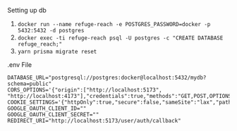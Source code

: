 Setting up db

1. `docker run --name refuge-reach -e POSTGRES_PASSWORD=docker -p 5432:5432 -d postgres`
2. `docker exec -ti refuge-reach psql -U postgres -c "CREATE DATABASE refuge_reach;"`
3. `yarn prisma migrate reset`

.env File

```env
DATABASE_URL="postgresql://postgres:docker@localhost:5432/mydb?schema=public"
CORS_OPTIONS='{"origin":["http://localhost:5173", "http://localhost:4173"],"credentials":true,"methods":"GET,POST,OPTIONS"}'
COOKIE_SETTINGS='{"httpOnly":true,"secure":false,"sameSite":"lax","path":"/"}'
GOOGLE_OAUTH_CLIENT_ID=""
GOOGLE_OAUTH_CLIENT_SECRET=""
REDIRECT_URI="http://localhost:5173/user/auth/callback"
```
